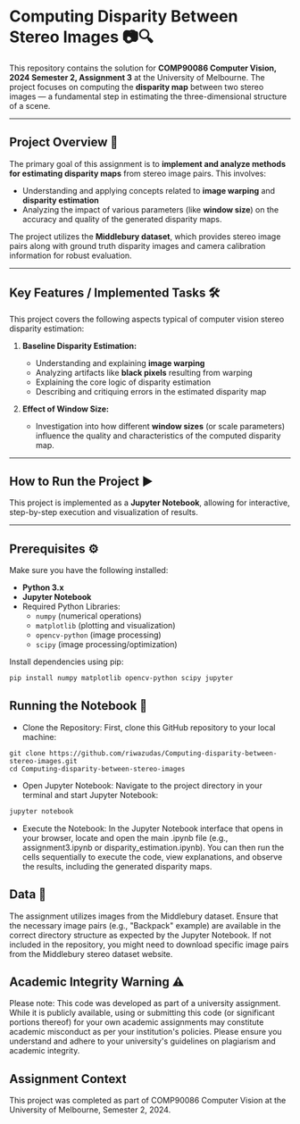 # Computing Disparity Between Stereo Images 📷🔍

This repository contains the solution for **COMP90086 Computer Vision, 2024 Semester 2, Assignment 3** at the University of Melbourne. The project focuses on computing the **disparity map** between two stereo images — a fundamental step in estimating the three-dimensional structure of a scene.

---

## Project Overview 🎯
The primary goal of this assignment is to **implement and analyze methods for estimating disparity maps** from stereo image pairs. This involves:

- Understanding and applying concepts related to **image warping** and **disparity estimation**
- Analyzing the impact of various parameters (like **window size**) on the accuracy and quality of the generated disparity maps.

The project utilizes the **Middlebury dataset**, which provides stereo image pairs along with ground truth disparity images and camera calibration information for robust evaluation.

---

## Key Features / Implemented Tasks 🛠️
This project covers the following aspects typical of computer vision stereo disparity estimation:

1. **Baseline Disparity Estimation:**
   - Understanding and explaining **image warping**
   - Analyzing artifacts like **black pixels** resulting from warping
   - Explaining the core logic of disparity estimation
   - Describing and critiquing errors in the estimated disparity map

2. **Effect of Window Size:**
   - Investigation into how different **window sizes** (or scale parameters) influence the quality and characteristics of the computed disparity map.

---

## How to Run the Project ▶️

This project is implemented as a **Jupyter Notebook**, allowing for interactive, step-by-step execution and visualization of results.

---

## Prerequisites ⚙️
Make sure you have the following installed:

- **Python 3.x**
- **Jupyter Notebook**
- Required Python Libraries:
  - `numpy` (numerical operations)
  - `matplotlib` (plotting and visualization)
  - `opencv-python` (image processing)
  - `scipy` (image processing/optimization)

Install dependencies using pip:

```bash
pip install numpy matplotlib opencv-python scipy jupyter
```

## Running the Notebook 📝
- Clone the Repository:
  First, clone this GitHub repository to your local machine:
```
git clone https://github.com/riwazudas/Computing-disparity-between-stereo-images.git
cd Computing-disparity-between-stereo-images
```

- Open Jupyter Notebook:
  Navigate to the project directory in your terminal and start Jupyter Notebook:
```bash
jupyter notebook
```
- Execute the Notebook:
  In the Jupyter Notebook interface that opens in your browser, locate and open the main .ipynb file (e.g., assignment3.ipynb or disparity_estimation.ipynb). You can then run the cells sequentially to execute the   code, view explanations, and observe the results, including the generated disparity maps.

## Data 📂
The assignment utilizes images from the Middlebury dataset. Ensure that the necessary image pairs (e.g., "Backpack" example) are available in the correct directory structure as expected by the Jupyter Notebook. If not included in the repository, you might need to download specific image pairs from the Middlebury stereo dataset website.

## Academic Integrity Warning ⚠️
Please note: This code was developed as part of a university assignment. While it is publicly available, using or submitting this code (or significant portions thereof) for your own academic assignments may constitute academic misconduct as per your institution's policies. Please ensure you understand and adhere to your university's guidelines on plagiarism and academic integrity.

## Assignment Context
This project was completed as part of COMP90086 Computer Vision at the University of Melbourne, Semester 2, 2024.
